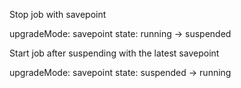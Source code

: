 Stop job with savepoint

upgradeMode: savepoint
state: running -> suspended

Start job after suspending with the latest savepoint

upgradeMode: savepoint
state: suspended -> running
